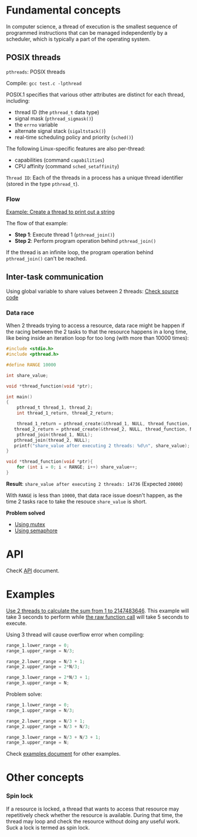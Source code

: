 # Fundamental concepts

In computer science, a thread of execution is the smallest sequence of programmed instructions that can be managed independently by a scheduler, which is typically a part of the operating system.

## POSIX threads

``pthreads``: POSIX threads

Compile: ``gcc test.c -lpthread``

POSIX.1 specifies that various other attributes are distinct for each thread, including:
*  thread ID (the ``pthread_t`` data type)
*  signal mask (``pthread_sigmask()``)
*  the ``errno`` variable
*  alternate signal stack (``sigaltstack()``)
*  real-time scheduling policy and priority (``sched()``)

The following Linux-specific features are also per-thread:
* capabilities (command ``capabilities``)
* CPU affinity (command ``sched_setaffinity``)

``Thread ID``: Each of the threads in a process has a unique thread identifier (stored in the type ``pthread_t``).

### Flow

[Example: Create a thread to print out a string](https://github.com/TranPhucVinh/C/blob/master/Physical%20layer/Thread/Examples.md#example-1)

The flow of that example:

* **Step 1**: Execute thread 1 (``pthread_join()``)
* **Step 2**: Perform program operation behind ``pthread_join()``

If the thread is an infinite loop, the program operation behind ``pthread_join()`` can't be reached.

## Inter-task communication

Using global variable to share values between 2 threads: [Check source code](https://github.com/TranPhucVinh/C/blob/master/Physical%20layer/Thread/Examples.md#using-global-variable-to-share-values-between-2-threads)

### Data race

When 2 threads trying to access a resource, data race might be happen if the racing between the 2 tasks to that the resource happens in a long time, like being inside an iteration loop for too long (with more than 10000 times):

```c
#include <stdio.h>
#include <pthread.h>

#define RANGE 10000

int share_value;

void *thread_function(void *ptr);

int main()
{  
	pthread_t thread_1, thread_2;
	int thread_1_return, thread_2_return;

	thread_1_return = pthread_create(&thread_1, NULL, thread_function, NULL);
   thread_2_return = pthread_create(&thread_2, NULL, thread_function, NULL);
	pthread_join(thread_1, NULL);
   pthread_join(thread_2, NULL);
   printf("share_value after executing 2 threads: %d\n", share_value);
}

void *thread_function(void *ptr){
	for (int i = 0; i < RANGE; i++) share_value++;
}
```
**Result**: ``share_value after executing 2 threads: 14736`` (Expected ``20000``)

With ``RANGE`` is less than ``10000``, that data race issue doesn't happen, as the time 2 tasks race to take the resouce ``share_value`` is short.

**Problem solved**

* [Using mutex](Mutex.md)
* [Using semaphore](Semaphore.md)

# API

ChecK [API](API.md) document.

# Examples

[Use 2 threads to calculate the sum from 1 to 2147483646](https://github.com/TranPhucVinh/C/blob/master/Physical%20layer/Thread/sum_from_1_to_n.c). This example will take 3 seconds to perform while [the raw function call](https://github.com/TranPhucVinh/C/blob/master/Introduction/Examples/sum_from_1_to_n.c) will take 5 seconds to execute.

Using 3 thread will cause overflow error when compiling:

```c
range_1.lower_range = 0;
range_1.upper_range = N/3;

range_2.lower_range = N/3 + 1;
range_2.upper_range = 2*N/3;

range_3.lower_range = 2*N/3 + 1;
range_3.upper_range = N;
```

Problem solve: 

```c
range_1.lower_range = 0;
range_1.upper_range = N/3;

range_2.lower_range = N/3 + 1;
range_2.upper_range = N/3 + N/3;

range_3.lower_range = N/3 + N/3 + 1;
range_3.upper_range = N;
```

Check [examples document](Examples.md) for other examples.

# Other concepts

### Spin lock

If a resource is locked, a thread that wants to access that resource may repetitively check whether the resource is available. During that time, the thread may loop and check the resource without doing any useful work. Suck a lock is termed as spin lock.
